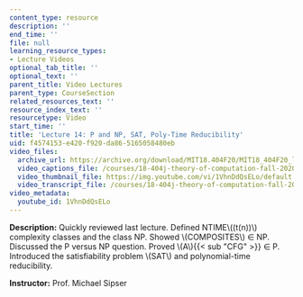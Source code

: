 ```yaml
---
content_type: resource
description: ''
end_time: ''
file: null
learning_resource_types:
- Lecture Videos
optional_tab_title: ''
optional_text: ''
parent_title: Video Lectures
parent_type: CourseSection
related_resources_text: ''
resource_index_text: ''
resourcetype: Video
start_time: ''
title: 'Lecture 14: P and NP, SAT, Poly-Time Reducibility'
uid: f4574153-e420-f920-da86-5165058480eb
video_files:
  archive_url: https://archive.org/download/MIT18.404F20/MIT18_404F20_lec14_300k.mp4
  video_captions_file: /courses/18-404j-theory-of-computation-fall-2020/9de000fde14f5dffaffb00bc0102bdcd_1VhnDdQsELo.vtt
  video_thumbnail_file: https://img.youtube.com/vi/1VhnDdQsELo/default.jpg
  video_transcript_file: /courses/18-404j-theory-of-computation-fall-2020/1f8c07520728f22bf88196d3f138be69_1VhnDdQsELo.pdf
video_metadata:
  youtube_id: 1VhnDdQsELo
---
```


**Description:** Quickly reviewed last lecture. Defined NTIME\\((t(n))\\) complexity classes and the class NP. Showed \\(COMPOSITES\\) ∈ NP. Discussed the P versus NP question. Proved \\(A\\){{< sub "CFG" >}} ∈ P. Introduced the satisfiability problem \\(SAT\\) and polynomial-time reducibility.

**Instructor:** Prof. Michael Sipser